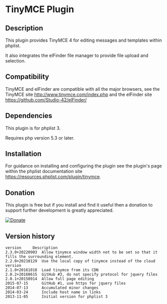 # TinyMCE Plugin #

## Description ##
This plugin provides TinyMCE 4 for editing messages and templates within phplist.

It also integrates the elFinder file manager to provide file upload and selection.
## Compatibility ###

TinyMCE and elFinder are compatible with all the major browsers, see the TinyMCE site <http://www.tinymce.com/index.php>
and the elFinder site <https://github.com/Studio-42/elFinder/>

## Dependencies ##

This plugin is for phplist 3.

Requires php version 5.3 or later.

## Installation ##

For guidance on installing and configuring the plugin see the plugin's page within the phplist documentation site <https://resources.phplist.com/plugin/tinymce>.

## Donation ##

This plugin is free but if you install and find it useful then a donation to support further development is greatly appreciated.

[![Donate](https://www.paypalobjects.com/en_US/i/btn/btn_donate_LG.gif)](https://www.paypal.com/cgi-bin/webscr?cmd=_s-xclick&hosted_button_id=W5GLX53WDM7T4)

## Version history ##

    version     Description
    2.3.0+20220903  Allow tinymce window width not to be set so that it fills the surrounding element.
    2.2.0+20210129  Use the local copy of tinymce instead of the cloud version
    2.1.0+20161018  Load tinymce from its CDN
    2.0.2+20160615  GitHub #3, do not specify protocol for jquery files
    2.0.1+20150914  Allow full page editing
    2015-07-15      GitHub #1, use https for jquery files
    2014-07-13      Accumulated minor changes
    2014-03-24      Include host name in links
    2013-11-05      Initial version for phplist 3
